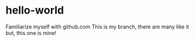 # hello-world
Familiarize myself with github.com
This is my branch, there are many like it but, this one is mine!

